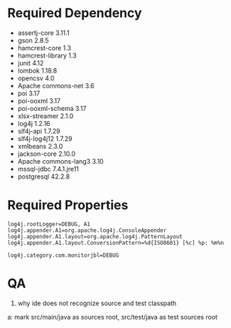 # Required Dependency

- assertj-core 3.11.1
- gson 2.8.5
- hamcrest-core 1.3
- hamcrest-library 1.3
- junit 4.12
- lombok 1.18.8
- opencsv 4.0
- Apache commons-net 3.6
- poi 3.17
- poi-ooxml 3.17
- poi-ooxml-schema 3.17
- xlsx-streamer 2.1.0
- log4j 1.2.16
- slf4j-api 1.7.29
- slf4j-log4j12 1.7.29
- xmlbeans 2.3.0
- jackson-core 2.10.0
- Apache commons-lang3 3.10
- mssql-jdbc 7.4.1.jre11
- postgresql 42.2.8

# Required Properties

```properties
log4j.rootLogger=DEBUG, A1
log4j.appender.A1=org.apache.log4j.ConsoleAppender
log4j.appender.A1.layout=org.apache.log4j.PatternLayout
log4j.appender.A1.layout.ConversionPattern=%d{ISO8601} [%c] %p: %m%n

log4j.category.com.monitorjbl=DEBUG
```

# QA

1. why ide does not recognize source and test classpath

a: mark src/main/java as sources root, src/test/java as test sources root